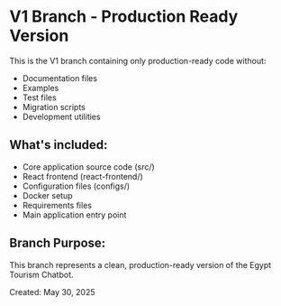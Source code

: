 # V1 Branch - Production Ready Version

This is the V1 branch containing only production-ready code without:
- Documentation files
- Examples
- Test files  
- Migration scripts
- Development utilities

## What's included:
- Core application source code (src/)
- React frontend (react-frontend/)
- Configuration files (configs/)
- Docker setup
- Requirements files
- Main application entry point

## Branch Purpose:
This branch represents a clean, production-ready version of the Egypt Tourism Chatbot.

Created: May 30, 2025
